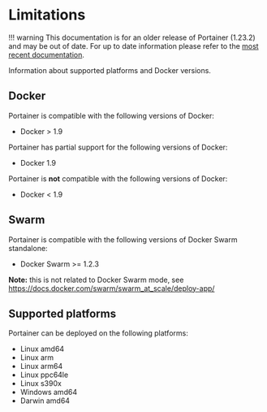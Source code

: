 Limitations
===========

!!! warning
    This documentation is for an older release of Portainer (1.23.2) and may be out of date. For up to date information please refer to the [most recent documentation](/v2.0/deploy/requirements/).


Information about supported platforms and Docker versions.

Docker
------

Portainer is compatible with the following versions of Docker:

-   Docker \> 1.9

Portainer has partial support for the following versions of Docker:

-   Docker 1.9

Portainer is **not** compatible with the following versions of Docker:

-   Docker \< 1.9

Swarm
-----

Portainer is compatible with the following versions of Docker Swarm
standalone:

-   Docker Swarm \>= 1.2.3

**Note:** this is not related to Docker Swarm mode, see
<https://docs.docker.com/swarm/swarm_at_scale/deploy-app/>

Supported platforms
-------------------

Portainer can be deployed on the following platforms:

-   Linux amd64
-   Linux arm
-   Linux arm64
-   Linux ppc64le
-   Linux s390x
-   Windows amd64
-   Darwin amd64

